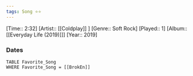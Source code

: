 ```yaml
---
tags: Song ⭐⭐ 
---
```

[Time:: 2:32]
[Artist:: [[Coldplay]] ]
[Genre:: Soft Rock]
[Played:: 1]
[Album:: [[Everyday Life (2019)]]]
[Year:: 2019]
### Dates
````dataview
TABLE Favorite_Song
WHERE Favorite_Song = [[BrokEn]]
````